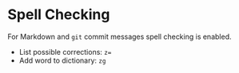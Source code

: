 # Spell Checking

For Markdown and `git` commit messages spell checking is enabled.

* List possible corrections: `z=`
* Add word to dictionary: `zg`
